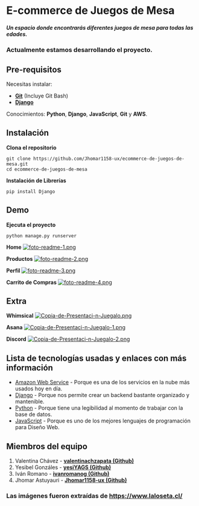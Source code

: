 # E-commerce de Juegos de Mesa
##### Un espacio donde encontrarás diferentes juegos de mesa para todas las edades.

### Actualmente estamos desarrollando el proyecto.

## Pre-requisitos

Necesitas instalar:
- **[Git](https://git-scm.com/downloads)** (Incluye Git Bash)
- **[Django](https://www.djangoproject.com/download/)**

Conocimientos: **Python**, **Django**, **JavaScript**, **Git** y **AWS**.

## Instalación
**Clona el repositorio**
```
git clone https://github.com/Jhomar1158-ux/ecommerce-de-juegos-de-mesa.git
cd ecommerce-de-juegos-de-mesa
```

**Instalación de Librerías**
```
pip install Django
```

## Demo
**Ejecuta el proyecto**
```
python manage.py runserver
```

**Home**
[![foto-readme-1.png](https://i.postimg.cc/mZyzyWcW/foto-readme-1.png)](https://postimg.cc/kDDg7ZFT)

**Productos**
[![foto-readme-2.png](https://i.postimg.cc/7ZdfZxR0/foto-readme-2.png)](https://postimg.cc/TKjRkXf3)

**Perfil**
[![foto-readme-3.png](https://i.postimg.cc/HLMjJqGK/foto-readme-3.png)](https://postimg.cc/94WcKNQt)

**Carrito de Compras**
[![foto-readme-4.png](https://i.postimg.cc/DZdZ61wP/foto-readme-4.png)](https://postimg.cc/LY526YfJ)


## Extra

**Whimsical**
[![Copia-de-Presentaci-n-Juegalo.png](https://i.postimg.cc/W4XQqd1t/Copia-de-Presentaci-n-Juegalo.png)](https://postimg.cc/GBTMZhY1)

**Asana**
[![Copia-de-Presentaci-n-Juegalo-1.png](https://i.postimg.cc/qM2BhGVR/Copia-de-Presentaci-n-Juegalo-1.png)](https://postimg.cc/qzMHWy7V)

**Discord**
[![Copia-de-Presentaci-n-Juegalo-2.png](https://i.postimg.cc/7P2wdNLV/Copia-de-Presentaci-n-Juegalo-2.png)](https://postimg.cc/SjkBzCC2)

## Lista de tecnologías usadas y enlaces con más información
- [Amazon Web Service](https://aws.amazon.com/) - Porque es una de los servicios en la nube más usados hoy en día. 
- [Django](https://docs.djangoproject.com/en/4.0/) - Porque nos permite crear un backend bastante organizado y mantenible.
- [Python](https://docs.python.org/3/) - Porque tiene una legibilidad al momento de trabajar con la base de datos.
- [JavaScript](https://developer.mozilla.org/es/docs/Web/JavaScript/A_re-introduction_to_JavaScript) - Porque es uno de los mejores lenguajes de programación para Diseño Web.

## Miembros del equipo
1. Valentina Chávez - **[valentinachzapata (Github)](https://github.com/valentinachzapata)**
2. Yesibel Gonzáles - **[yesiYAGS (Github)](https://github.com/yesiYAGS)**
3. Iván Romano - **[ivanromanog (Github)](https://github.com/ivanromanog)**
4. Jhomar Astuyauri - **[Jhomar1158-ux (Github)](https://github.com/Jhomar1158-ux)**


### Las imágenes fueron extraídas de https://www.laloseta.cl/ 
